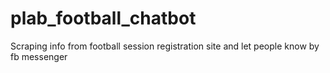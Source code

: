 # plab_football_chatbot
Scraping info from football session registration site and let people know by fb messenger
